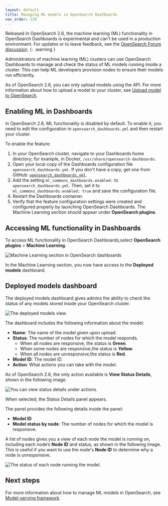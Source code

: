 ```yaml
---
layout: default
title: Managing ML models in OpenSearch Dashboards
nav_order: 120
---
```


Released in OpenSearch 2.6, the machine learning (ML) functionality in OpenSearch Dashboards is experimental and can't be used in a production environment. For updates or to leave feedback, see the [OpenSearch Forum discussion](https://forum.opensearch.org/t/feedback-ml-commons-ml-model-health-dashboard-for-admins-experimental-release/12494).
{: .warning }

Administrators of machine learning (ML) clusters can use OpenSearch Dashboards to manage and check the status of ML models running inside a cluster. This can help ML developers provision nodes to ensure their models run efficiently.

As of OpenSearch 2.6, you can only upload models using the API. For more information about how to upload a model to your cluster, see [Upload model to OpenSearch]({{site.url}}{{site.baseurl}}/ml-commons-plugin/model-serving-framework#upload-model-to-opensearch).

## Enabling ML in Dashboards

In OpenSearch 2.6, ML functionality is disabled by default. To enable it, you need to edit the configuration in `opensearch_dashboards.yml` and then restart your cluster.

To enable the feature:

1. In your OpenSearch cluster, navigate to your Dashboards home directory; for example, in Docker, `/usr/share/opensearch-dashboards`.
2. Open your local copy of the Dashboards configuration file `opensearch_dashboards.yml`. If you don't have a copy, get one from GitHub: [`opensearch_dashboards.yml`](https://github.com/opensearch-project/OpenSearch-Dashboards/blob/main/config/opensearch_dashboards.yml).
3. Add the setting `ml_commons_dashboards.enabled:`  to `opensearch_dashboards.yml`. Then, set it to  `ml_commons_dashboards.enabled: true` and save the configuration file.
4. Restart the Dashboards container.
5. Verify that the feature configuration settings were created and configured properly by launching OpenSearch Dashboards. The Machine Learning section should appear under **OpenSearch plugins**.

## Accessing ML functionality in Dashboards

To access ML functionality in OpenSearch Dashboards,select **OpenSearch plugins** > **Machine Learning**. 

<img src="{{site.url}}{{site.baseurl}}/images/ml/ml-dashboard/ml-dashboard.png" alt="Machine Learning section in OpenSearch dashboards">

In the Machine Learning section, you now have access to the **Deployed models** dashboard.

## Deployed models dashboard

The deployed models dashboard gives admins the ability to check the status of any models stored inside your OpenSearch cluster. 

<img src="{{site.url}}{{site.baseurl}}/images/ml/ml-dashboard/deployed-models.png" alt="The deployed models view.">

The dashboard includes the following information about the model:

- **Name**: The name of the model given upon upload.
- **Status**: The number of nodes for which the model responds. 
   - When all nodes are responsive, the status is **Green**.
   - When some nodes are responsive,the status is **Yellow**.
   - When all nodes are unresponsive,the  status is **Red**.
- **Model ID**: The model ID.
- **Action**: What actions you can take with the model.

As of OpenSearch 2.6, the only action available is **View Status Details**, shown in the following image. 

<img src="{{site.url}}{{site.baseurl}}/images/ml/ml-dashboard/view-status-details.png" alt="You can view status details under actions.">

When selected, the Status Details panel appears.

The panel provides the following details inside the panel:

- **Model ID**
- **Model status by node**: The number of nodes for which the model is responsive.

A list of nodes gives you a view of each node the model is running on, including each node’s **Node ID** and status, as shown in the following image. This is useful if you want to use the node's **Node ID** to determine why a node is unresponsive.

<img src="{{site.url}}{{site.baseurl}}/images/ml/ml-dashboard/model-node-details.png" alt="The status of each node running the model.">

## Next steps

For more information about how to manage ML models in OpenSearch, see [Model-serving framework]({{site.url}}{{site.baseurl}}/ml-commons-plugin/model-serving-framework/).

